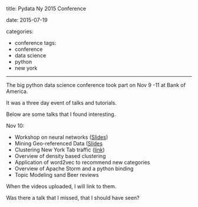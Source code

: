 title: Pydata Ny 2015 Conference

date: 2015-07-19

categories:
- conference
tags:
- conference
- data science
- python
- new york

---

The big python data science conference took part on Nov 9 -11 at Bank of America.

It was a three day event of talks and tutorials.

Below are some talks that I found interesting.

Nov 10:
- Workshop on neural networks ([Slides](https://github.com/ebenolson/pydata2015))
- Mining Geo-referenced Data ([Slides](https://github.com/bmtgoncalves/Mining-Georeferenced-Data)
- Clustering New York Tab traffic ([link](ryd.io))
- Overview of density based clustering
- Application of word2vec to recommend new categories
- Overview of Apache Storm and a python binding
- Topic Modeling sand Beer reviews


 When the videos uploaded, I will link to them.

 Was there a talk that I missed, that I should have seen?

 

